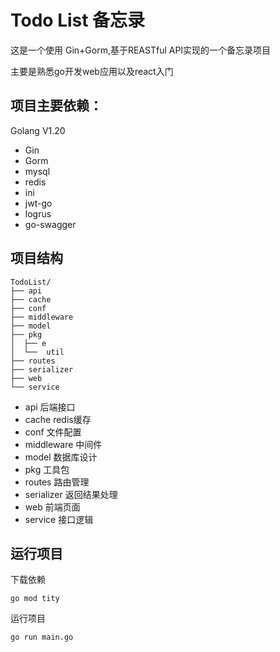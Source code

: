 # Todo List 备忘录
这是一个使用 Gin+Gorm,基于REASTful API实现的一个备忘录项目

主要是熟悉go开发web应用以及react入门

## 项目主要依赖：
Golang V1.20
- Gin
- Gorm
- mysql
- redis
- ini
- jwt-go
- logrus
- go-swagger


## 项目结构

```
TodoList/
├── api
├── cache
├── conf
├── middleware
├── model
├── pkg
│  ├── e
│  └──  util
├── routes
├── serializer
├── web
└── service
```
- api 后端接口
- cache redis缓存
- conf 文件配置
- middleware 中间件
- model 数据库设计
- pkg 工具包
- routes 路由管理
- serializer 返回结果处理
- web 前端页面
- service 接口逻辑

## 运行项目
下载依赖
```shell
go mod tity

```
运行项目
```shell
go run main.go
```